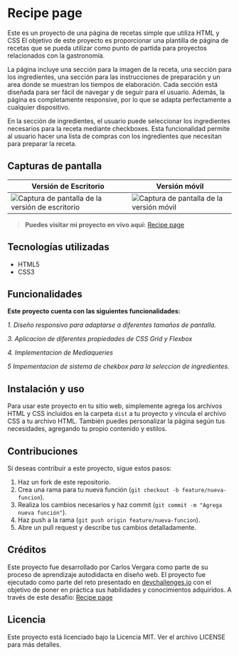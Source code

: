 # Recipe page
Este es un proyecto de una página de recetas simple que utiliza HTML y CSS El objetivo de este proyecto es proporcionar una plantilla de página de recetas que se pueda utilizar como punto de partida para proyectos relacionados con la gastronomía.

La página incluye una sección para la imagen de la receta, una sección para los ingredientes, una sección para las instrucciones de preparación y un area donde se muestran los tiempos de elaboración. Cada sección está diseñada para ser fácil de navegar y de seguir para el usuario. Además, la página es completamente responsive, por lo que se adapta perfectamente a cualquier dispositivo.

En la sección de ingredientes, el usuario puede seleccionar los ingredientes necesarios para la receta mediante checkboxes. Esta funcionalidad permite al usuario hacer una lista de compras con los ingredientes que necesitan para preparar la receta.

## Capturas de pantalla

| Versión de Escritorio  | Versión móvil |
| --- | --- |
|![Captura de pantalla de la versión de escritorio](https://res.cloudinary.com/dwdzufjyh/image/upload/v1680680044/Projects%20Dev%20Challenges/Recipe%20Page/recipe-page-max-width_jskmkz.png) | ![Captura de pantalla de la versión móvil](https://res.cloudinary.com/dwdzufjyh/image/upload/v1680680043/Projects%20Dev%20Challenges/Recipe%20Page/recipe-page-min-width_x1qkrb.png) | 

> **Puedes visitar mi proyecto en vivo aquí:** [Recipe page](https://recipe-page-bice.vercel.app/)


## Tecnologías utilizadas

- HTML5
- CSS3

## Funcionalidades

**Este proyecto cuenta con las siguientes funcionalidades:**

*1. Diseño responsivo para adaptarse a diferentes tamaños de pantalla.*

*3. Aplicacion de diferentes propiedades de CSS Grid y Flexbox*

*4. Implementacion de Mediaqueries*

*5 Impementacion de sistema de chekbox para la seleccion de ingredientes.*



## Instalación y uso

Para usar este proyecto en tu sitio web, simplemente agrega los archivos HTML y CSS incluidos en la carpeta `dist` a tu proyecto y vincula el archivo CSS a tu archivo HTML. También puedes personalizar la página según tus necesidades, agregando tu propio contenido y estilos.


## Contribuciones

Si deseas contribuir a este proyecto, sigue estos pasos:

1. Haz un fork de este repositorio.
2. Crea una rama para tu nueva función (`git checkout -b feature/nueva-funcion`).
3. Realiza los cambios necesarios y haz commit (`git commit -m "Agrega nueva función"`).
4. Haz push a la rama (`git push origin feature/nueva-funcion`).
5. Abre un pull request y describe tus cambios detalladamente.

## Créditos
Este proyecto fue desarrollado por Carlos Vergara como parte de su proceso de aprendizaje autodidacta en diseño web. El proyecto fue ejecutado como parte del reto presentado en [devchallenges.io](devchallenges.io) con el objetivo de poner en práctica sus habilidades y conocimientos adquiridos. A través de este desafío: [Recipe page](https://devchallenges.io/challenges/OEKdUZ6xs0h99C38XVht)


## Licencia

Este proyecto está licenciado bajo la Licencia MIT. Ver el archivo LICENSE para más detalles. 


[devchallenges.io]: http://https://devchallenges.io/ " devchallenges.io"
